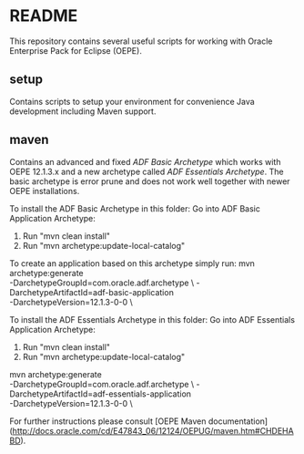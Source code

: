 README
======
This repository contains several useful scripts for working with Oracle Enterprise Pack
for Eclipse (OEPE).

setup
-----
Contains scripts to setup your environment for convenience Java development including
Maven support.

maven
-----
Contains an advanced and fixed _ADF Basic Archetype_ which works with OEPE 12.1.3.x and
a new archetype called _ADF Essentials Archetype_. The basic archetype is error prune and does
not work well together with newer OEPE installations.

To install the ADF Basic Archetype in this folder:
Go into ADF Basic Application Archetype:
1. Run "mvn clean install"
2. Run "mvn archetype:update-local-catalog"

To create an application based on this archetype simply run:
mvn archetype:generate \
    -DarchetypeGroupId=com.oracle.adf.archetype \ 
	-DarchetypeArtifactId=adf-basic-application \
	-DarchetypeVersion=12.1.3-0-0 \

To install the ADF Essentials Archetype in this folder:
Go into ADF Essentials Application Archetype:
1. Run "mvn clean install"
2. Run "mvn archetype:update-local-catalog"
	
mvn archetype:generate \
    -DarchetypeGroupId=com.oracle.adf.archetype \ 
	-DarchetypeArtifactId=adf-essentials-application \
	-DarchetypeVersion=12.1.3-0-0 \
	
For further instructions please consult [OEPE Maven documentation] (http://docs.oracle.com/cd/E47843_06/12124/OEPUG/maven.htm#CHDEHABD).